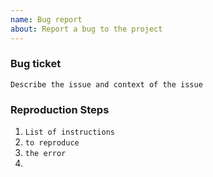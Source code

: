 ```yaml
---
name: Bug report
about: Report a bug to the project
---
```

### Bug ticket
`Describe the issue and context of the issue`

### Reproduction Steps
1. `List of instructions`
2. `to reproduce`
3. `the error` 
4. 
